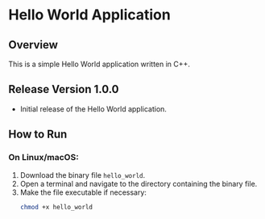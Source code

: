 # Hello World Application

## Overview
This is a simple Hello World application written in C++.

## Release Version 1.0.0
- Initial release of the Hello World application.

## How to Run
### On Linux/macOS:
1. Download the binary file `hello_world`.
2. Open a terminal and navigate to the directory containing the binary file.
3. Make the file executable if necessary:
   ```bash
   chmod +x hello_world
  
